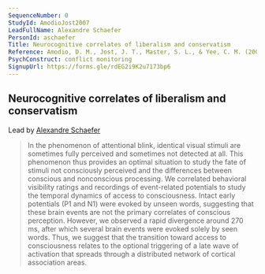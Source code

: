 ```yaml
---
SequenceNumber: 0
StudyId: AmodioJost2007
LeadFullName: Alexandre Schaefer
PersonId: aschaefer
Title: Neurocognitive correlates of liberalism and conservatism
Reference: Amodio, D. M., Jost, J. T., Master, S. L., & Yee, C. M. (2007). Neurocognitive correlates of liberalism and conservatism. Nature Neuroscience, 10(10), 1246–1247. https://doi.org/10.1038/nn1979
PsychConstruct: conflict monitoring
SignupUrl: https://forms.gle/rdEG2i9K2u7173bp6
---
```



## <a name="AmodioJost2007"> Neurocognitive correlates of liberalism and conservatism


Lead by [Alexandre Schaefer](/people/#aschaefer)


> In the phenomenon of attentional blink, identical visual stimuli are sometimes fully perceived and sometimes not detected at all. This phenomenon thus provides an optimal situation to study the fate of stimuli not consciously perceived and the differences between conscious and nonconscious processing. We correlated behavioral visibility ratings and recordings of event-related potentials to study the temporal dynamics of access to consciousness. Intact early potentials (P1 and N1) were evoked by unseen words, suggesting that these brain events are not the primary correlates of conscious perception. However, we observed a rapid divergence around 270 ms, after which several brain events were evoked solely by seen words. Thus, we suggest that the transition toward access to consciousness relates to the optional triggering of a late wave of activation that spreads through a distributed network of cortical association areas.